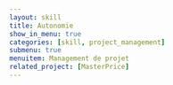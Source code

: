 ```yaml
---
layout: skill
title: Autonomie
show_in_menu: true
categories: [skill, project_management]
submenu: true
menuitem: Management de projet
related_project: [MasterPrice]
---
```

